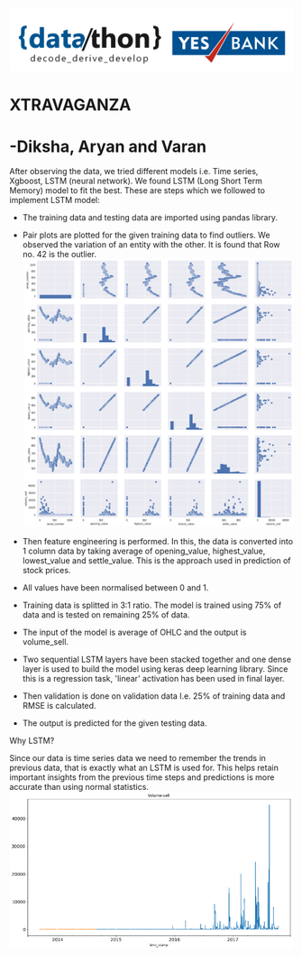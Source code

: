 ![alt text](https://github.com/aryankhandal0/YESBankDataHackathon/blob/master/logo-for-white-header.png)
# XTRAVAGANZA
# -Diksha, Aryan and Varan

After observing the data, we tried different models i.e. Time series, Xgboost, LSTM (neural
network). We found LSTM (Long Short Term Memory) model to fit the best. These are
steps which we followed to implement LSTM model:

- The training data and testing data are imported using pandas library.
- Pair plots are plotted for the given training data to find outliers. We observed the
    variation of an entity with the other. It is found that Row no. 42 is the outlier.
![alt text](https://github.com/aryankhandal0/YESBankDataHackathon/blob/master/pairplots.png)

- Then feature engineering is performed. In this, the data is converted into 1 column data
    by taking average of opening_value, highest_value, lowest_value and settle_value. This
    is the approach used in prediction of stock prices.
- All values have been normalised between 0 and 1.
- Training data is splitted in 3:1 ratio. The model is trained using 75% of data and is tested
    on remaining 25% of data.
- The input of the model is average of OHLC and the output is volume_sell.
- Two sequential LSTM layers have been stacked together and one dense layer is used to
    build the model using keras deep learning library. Since this is a regression task, 'linear'
    activation has been used in final layer.
- Then validation is done on validation data I.e. 25% of training data and RMSE is
    calculated.
- The output is predicted for the given testing data.

Why LSTM?

Since our data is time series data we need to remember the trends in previous data,
that is exactly what an LSTM is used for. This helps retain important insights from the
previous time steps and predictions is more accurate than using normal statistics.
![alt text](https://github.com/aryankhandal0/YESBankDataHackathon/blob/master/volumetime.png)



